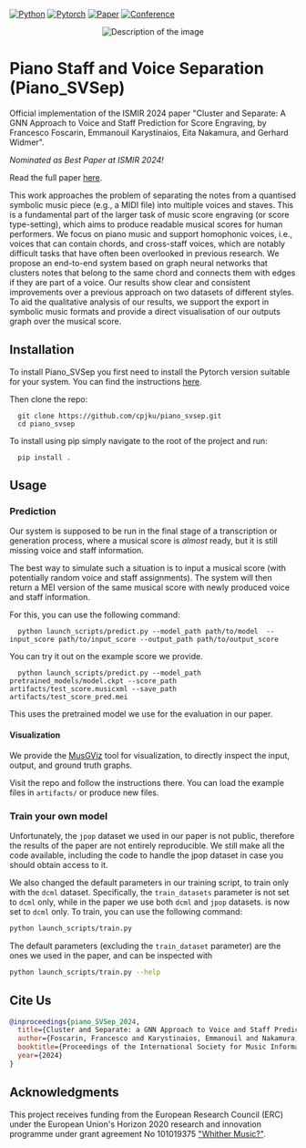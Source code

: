 [![Python](https://img.shields.io/badge/-Python_3.8+-blue?logo=python&logoColor=white)](https://www.python.org/)
[![Pytorch](https://img.shields.io/badge/PyTorch_2.0+-ee4c2c?logo=pytorch&logoColor=white)](https://pytorch.org/get-started/locally/)
[![Paper](http://img.shields.io/badge/paper-arxiv.2407.21030-B31B1B.svg)](https://arxiv.org/abs/2407.21030)
[![Conference](http://img.shields.io/badge/ISMIR-2024-4b44ce.svg)](https://ismir2024.ismir.net/accepted-papers)


<p align="center">
  <img src="https://miro.medium.com/v2/resize:fit:1100/format:webp/1*uHKF5_0TDX7g6JnJT-56SQ.png" alt="Description of the image">
</p>

# Piano Staff and Voice Separation (Piano_SVSep)

Official implementation of the ISMIR 2024 paper "Cluster and Separate: A GNN Approach to Voice and Staff Prediction for Score Engraving, by Francesco Foscarin, Emmanouil Karystinaios, Eita Nakamura, and Gerhard Widmer".

_Nominated as Best Paper at ISMIR 2024!_

Read the full paper [here](https://arxiv.org/abs/2407.21030).

This work approaches the problem of separating the notes from a quantised symbolic music piece (e.g., a MIDI file) into multiple voices and staves. This is a fundamental part of the larger task of music score engraving (or score type-setting), which aims to produce readable musical scores for human performers. We focus on piano music and support homophonic voices, i.e., voices that can contain chords, and cross-staff voices, which are notably difficult tasks that have often been overlooked in previous research. We propose an end-to-end system based on graph neural networks that clusters notes that belong to the same chord and connects them with edges if they are part of a voice. Our results show clear and consistent improvements over a previous approach on two datasets of different styles. To aid the qualitative analysis of our results, we support the export in symbolic music formats and provide a direct visualisation of our outputs graph over the musical score. 


## Installation

To install Piano_SVSep you first need to install the Pytorch version suitable for your system.
You can find the instructions [here](https://pytorch.org/get-started/locally/).

Then clone the repo:
```shell
  git clone https://github.com/cpjku/piano_svsep.git
  cd piano_svsep
```

To install using pip simply navigate to the root of the project and run:
```shell
  pip install .
```

## Usage

### Prediction

Our system is supposed to be run in the final stage of a transcription or generation process, where a musical score is *almost* ready, but it is still missing voice and staff information.

The best way to simulate such a situation is to input a musical score (with potentially random voice and staff assignments). The system will then return a MEI version of the same musical score with newly produced voice and staff information.

For this, you can use the following command:
```shell
  python launch_scripts/predict.py --model_path path/to/model  --input_score path/to/input_score --output_path path/to/output_score
```

You can try it out on the example score we provide.
```shell
  python launch_scripts/predict.py --model_path pretrained_models/model.ckpt --score_path artifacts/test_score.musicxml --save_path artifacts/test_score_pred.mei
```
This uses the pretrained model we use for the evaluation in our paper.

#### Visualization

We provide the [MusGViz](https://github.com/fosfrancesco/musgviz/) tool for visualization, to directly inspect the input, output, and ground truth graphs.
 
Visit the repo and follow the instructions there. You can load the example files in `artifacts/` or produce new files.



### Train your own model

Unfortunately, the `jpop` dataset we used in our paper is not public, therefore the results of the paper are not entirely reproducible.
We still make all the code available, including the code to handle the jpop dataset in case you should obtain access to it.

We also changed the default parameters in our training script, to train only with the `dcml` dataset.
Specifically, the `train_datasets` parameter is not set to `dcml` only, while in the paper we use both `dcml` and `jpop` datasets.
is now set to `dcml` only.
To train, you can use the following command:

```bash
python launch_scripts/train.py 
```

The default parameters (excluding the `train_dataset` parameter) are the ones we used in the paper, and can be inspected with
```bash
python launch_scripts/train.py --help
```


## Cite Us

```bibtex
@inproceedings{piano_SVSep_2024,
  title={Cluster and Separate: a GNN Approach to Voice and Staff Prediction for Score Engraving},
  author={Foscarin, Francesco and Karystinaios, Emmanouil and Nakamura, Eita and Widmer, Gerhard},
  booktitle={Proceedings of the International Society for Music Information Retrieval Conference (ISMIR)},
  year={2024}
}
```

## Acknowledgments

This project receives funding from the European Research Council (ERC) under 
the European Union's Horizon 2020 research and innovation programme under grant 
agreement No 101019375 ["Whither Music?"](https://www.jku.at/en/institute-of-computational-perception/research/projects/whither-music/).

